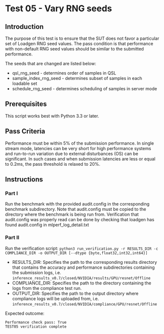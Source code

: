 ﻿
# Test 05 - Vary RNG seeds
## Introduction
The purpose of this test is to ensure that the SUT does not favor a particular set of Loadgen RNG seed values. The pass condition is that performance with non-default RNG seed values should be similar to the submitted performance.

The seeds that are changed are listed below:
 - qsl_rng_seed - determines order of samples in QSL
 - sample_index_rng_seed - determines subset of samples in each loadable set
  - schedule_rng_seed - determines scheduling of samples in server mode

## Prerequisites
This script works best with Python 3.3 or later.

## Pass Criteria
Performance must be within 5% of the submission performance. In single stream mode, latencies can be very short for high performance systems and run-to-run variation due to external disturbances (OS) can be significant. In such cases and when submission latencies are less or equal to 0.2ms, the pass threshold is relaxed to 20%.

## Instructions

### Part I
Run the benchmark with the provided audit.config in the corresponding benchmark subdirectory. Note that audit.config must be copied to the directory where the benchmark is being run from. Verification that audit.config was properly read can be done by checking that loadgen has found audit.config in mlperf_log_detail.txt 

### Part II
Run the verification script:
  `python3 run_verification.py -r RESULTS_DIR -c COMPLIANCE_DIR -o OUTPUT_DIR [--dtype {byte,float32,int32,int64}]`
  
- RESULTS_DIR: Specifies the path to the corresponding results directory that contains the accuracy and performance subdirectories containing the submission logs, i.e. `inference_results_v0.7/closed/NVIDIA/results/GPU/resnet/Offline`
- COMPLIANCE_DIR: Specifies the path to the directory containing the logs from the compliance test run.
- OUTPUT_DIR: Specifies the path to the output directory where compliance logs will be uploaded from, i.e. `inference_results_v0.7/closed/NVIDIA/compliance/GPU/resnet/Offline`

Expected outcome:
              
    Performance check pass: True             
    TEST05 verification complete        

     


